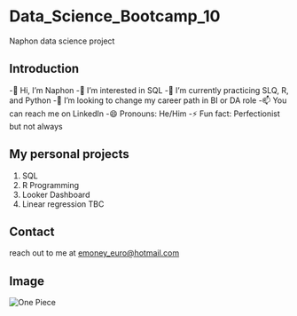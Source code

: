 # Data_Science_Bootcamp_10
Naphon data science project

## Introduction
-👋 Hi, I’m Naphon
-👀 I’m interested in SQL
-🌱 I’m currently practicing SLQ, R, and Python
-💞️ I’m looking to change my career path in BI or DA role
-📫 You can reach me on LinkedIn
-😄 Pronouns: He/Him
-⚡ Fun fact: Perfectionist but not always

## My personal projects
1. SQL
2. R Programming
3. Looker Dashboard
4. Linear regression TBC

## Contact
reach out to me at emoney_euro@hotmail.com

## Image
![One Piece](https://static1.srcdn.com/wordpress/wp-content/uploads/2023/03/vegapunk-and-his-satellites-in-one-piece.jpg)
